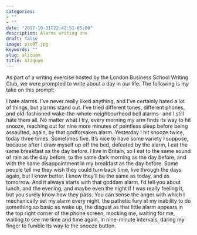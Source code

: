 ```yaml
---
categories:
- ""
- ""
date: "2017-10-31T22:42:51-05:00"
description: Alarms writing one
draft: false
image: pic07.jpg
keywords: ""
slug: aliquam
title: Aliquam
---
```


As part of a writing exercise hosted by the London Business School Writing Club, we were prompted to write about a day in our life. The following is my take on this prompt: 

I hate alarms. I’ve never really liked anything, and I’ve certainly hated a lot of things, but alarms stand out. I’ve tried different tones, different phones, and old-fashioned wake-the-whole-neighbourhood bell alarms- and I still hate them all. No matter what I try, every morning my arm finds its way to hit snooze, reaching out for nine more minutes of pointless sleep before being assaulted, again, by that godforsaken alarm. Yesterday I hit snooze twice, today three times. Sometimes five. It’s nice to have some variety I suppose, because after I draw myself up off the bed, defeated by the alarm, I eat the same breakfast as the day before. I live in Britain, so I eat to the same sound of rain as the day before, to the same dark morning as the day before, and with the same disappointment in my breakfast as the day before. Some people tell me they wish they could turn back time, live through the days again, but I know better. I know they’ll be the same as today, and as tomorrow. And it always starts with that goddam alarm. I’d tell you about lunch, and the evening, and maybe even the night if I was really feeling it, but you surely know how they pass. You can sense the anger with which I mechanically set my alarm every night, the pathetic fury at my inability to do something so basic as wake up, the disgust as that little alarm appears in the top right corner of the phone screen, mocking me, waiting for me, waiting to see me time and time again, in nine-minute intervals, daring my finger to fumble its way to the snooze button.